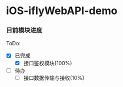 # iOS-iflyWebAPI-demo

### 目前模块进度
ToDo:
- [x] 已完成
  - [x] 接口鉴权模块(100%)
- [ ] 待办
  - [ ] 接口数据传输与接收(10%)
